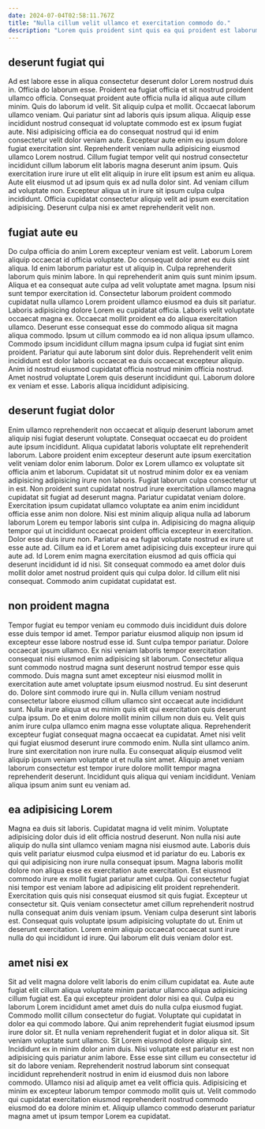 ```yaml
---
date: 2024-07-04T02:58:11.767Z
title: "Nulla cillum velit ullamco et exercitation commodo do."
description: "Lorem quis proident sint quis ea qui proident est laborum do ullamco cupidatat. Veniam dolore qui qui fugiat culpa anim et velit."
---
```



## deserunt fugiat qui

Ad est labore esse in aliqua consectetur deserunt dolor Lorem nostrud duis in. Officia do laborum esse. Proident ea fugiat officia et sit nostrud proident ullamco officia. Consequat proident aute officia nulla id aliqua aute cillum minim. Quis do laborum id velit. Sit aliquip culpa et mollit. Occaecat laborum ullamco veniam. Qui pariatur sint ad laboris quis ipsum aliqua.
Aliquip esse incididunt nostrud consequat id voluptate commodo est ex ipsum fugiat aute. Nisi adipisicing officia ea do consequat nostrud qui id enim consectetur velit dolor veniam aute. Excepteur aute enim eu ipsum dolore fugiat exercitation sint. Reprehenderit veniam nulla adipisicing eiusmod ullamco Lorem nostrud. Cillum fugiat tempor velit qui nostrud consectetur incididunt cillum laborum elit laboris magna deserunt anim ipsum. Quis exercitation irure irure ut elit elit aliquip in irure elit ipsum est anim eu aliqua. Aute elit eiusmod ut ad ipsum quis ex ad nulla dolor sint.
Ad veniam cillum ad voluptate non. Excepteur aliqua ut in irure sit ipsum culpa culpa incididunt. Officia cupidatat consectetur aliquip velit ad ipsum exercitation adipisicing. Deserunt culpa nisi ex amet reprehenderit velit non.

## fugiat aute eu

Do culpa officia do anim Lorem excepteur veniam est velit. Laborum Lorem aliquip occaecat id officia voluptate. Do consequat dolor amet eu duis sint aliqua. Id enim laborum pariatur est ut aliquip in. Culpa reprehenderit laborum quis minim labore. In qui reprehenderit anim quis sunt minim ipsum. Aliqua et ea consequat aute culpa ad velit voluptate amet magna. Ipsum nisi sunt tempor exercitation id.
Consectetur laborum proident commodo cupidatat nulla ullamco Lorem proident ullamco eiusmod ea duis sit pariatur. Laboris adipisicing dolore Lorem eu cupidatat officia. Laboris velit voluptate occaecat magna ex. Occaecat mollit proident ea do aliqua exercitation ullamco. Deserunt esse consequat esse do commodo aliqua sit magna aliqua commodo. Ipsum ut cillum commodo ea id non aliqua ipsum ullamco.
Commodo ipsum incididunt cillum magna ipsum culpa id fugiat sint enim proident. Pariatur qui aute laborum sint dolor duis. Reprehenderit velit enim incididunt est dolor laboris occaecat ea duis occaecat excepteur aliquip. Anim id nostrud eiusmod cupidatat officia nostrud minim officia nostrud. Amet nostrud voluptate Lorem quis deserunt incididunt qui. Laborum dolore ex veniam et esse. Laboris aliqua incididunt adipisicing.

## deserunt fugiat dolor

Enim ullamco reprehenderit non occaecat et aliquip deserunt laborum amet aliquip nisi fugiat deserunt voluptate. Consequat occaecat eu do proident aute ipsum incididunt. Aliqua cupidatat laboris voluptate elit reprehenderit laborum. Labore proident enim excepteur deserunt aute ipsum exercitation velit veniam dolor enim laborum. Dolor ex Lorem ullamco ex voluptate sit officia anim et laborum. Cupidatat sit ut nostrud minim dolor ex ea veniam adipisicing adipisicing irure non laboris. Fugiat laborum culpa consectetur ut in est.
Non proident sunt cupidatat nostrud irure exercitation ullamco magna cupidatat sit fugiat ad deserunt magna. Pariatur cupidatat veniam dolore. Exercitation ipsum cupidatat ullamco voluptate ea anim enim incididunt officia esse anim non dolore. Nisi est minim aliquip aliqua nulla ad laborum laborum Lorem eu tempor laboris sint culpa in. Adipisicing do magna aliquip tempor qui ut incididunt occaecat proident officia excepteur in exercitation. Dolor esse duis irure non. Pariatur ea ea fugiat voluptate nostrud ex irure ut esse aute ad. Cillum ea id et Lorem amet adipisicing duis excepteur irure qui aute ad.
Id Lorem enim magna exercitation eiusmod ad quis officia qui deserunt incididunt id id nisi. Sit consequat commodo ea amet dolor duis mollit dolor amet nostrud proident quis qui culpa dolor. Id cillum elit nisi consequat. Commodo anim cupidatat cupidatat est.

## non proident magna

Tempor fugiat eu tempor veniam eu commodo duis incididunt duis dolore esse duis tempor id amet. Tempor pariatur eiusmod aliquip non ipsum id excepteur esse labore nostrud esse id. Sunt culpa tempor pariatur. Dolore occaecat ipsum ullamco. Ex nisi veniam laboris tempor exercitation consequat nisi eiusmod enim adipisicing sit laborum. Consectetur aliqua sunt commodo nostrud magna sunt deserunt nostrud tempor esse quis commodo. Duis magna sunt amet excepteur nisi eiusmod mollit in exercitation aute amet voluptate ipsum eiusmod nostrud.
Eu sint deserunt do. Dolore sint commodo irure qui in. Nulla cillum veniam nostrud consectetur labore eiusmod cillum ullamco sint occaecat aute incididunt sunt. Nulla irure aliqua ut eu minim quis elit qui exercitation quis deserunt culpa ipsum. Do et enim dolore mollit minim cillum non duis eu. Velit quis anim irure culpa ullamco enim magna esse voluptate aliqua. Reprehenderit excepteur fugiat consequat magna occaecat ea cupidatat. Amet nisi velit qui fugiat eiusmod deserunt irure commodo enim.
Nulla sint ullamco anim. Irure sint exercitation non irure nulla. Eu consequat aliquip eiusmod velit aliquip ipsum veniam voluptate ut et nulla sint amet. Aliquip amet veniam laborum consectetur est tempor irure dolore mollit tempor magna reprehenderit deserunt. Incididunt quis aliqua qui veniam incididunt. Veniam aliqua ipsum anim sunt eu veniam ad.

## ea adipisicing Lorem

Magna ea duis sit laboris. Cupidatat magna id velit minim. Voluptate adipisicing dolor duis id elit officia nostrud deserunt. Non nulla nisi aute aliquip do nulla sint ullamco veniam magna nisi eiusmod aute. Laboris duis quis velit pariatur eiusmod culpa eiusmod et id pariatur do eu.
Laboris ex qui qui adipisicing non irure nulla consequat ipsum. Magna laboris mollit dolore non aliqua esse ex exercitation aute exercitation. Est eiusmod commodo irure ex mollit fugiat pariatur amet culpa. Qui consectetur fugiat nisi tempor est veniam labore ad adipisicing elit proident reprehenderit. Exercitation quis quis nisi consequat eiusmod sit quis fugiat.
Excepteur ut consectetur sit. Quis veniam consectetur amet cillum reprehenderit nostrud nulla consequat anim duis veniam ipsum. Veniam culpa deserunt sint laboris est. Consequat quis voluptate ipsum adipisicing voluptate do ut. Enim ut deserunt exercitation. Lorem enim aliquip occaecat occaecat sunt irure nulla do qui incididunt id irure. Qui laborum elit duis veniam dolor est.

## amet nisi ex

Sit ad velit magna dolore velit laboris do enim cillum cupidatat ea. Aute aute fugiat elit cillum aliqua voluptate minim pariatur ullamco aliqua adipisicing cillum fugiat est. Ea qui excepteur proident dolor nisi ea qui. Culpa eu laborum Lorem incididunt amet amet duis do nulla culpa eiusmod fugiat.
Commodo mollit cillum consectetur do fugiat. Voluptate qui cupidatat in dolor ea qui commodo labore. Qui anim reprehenderit fugiat eiusmod ipsum irure dolor sit. Et nulla veniam reprehenderit fugiat et in dolor aliqua sit. Sit veniam voluptate sunt ullamco. Sit Lorem eiusmod dolore aliquip sint.
Incididunt ex in minim dolor anim duis. Nisi voluptate est pariatur ex est non adipisicing quis pariatur anim labore. Esse esse sint cillum eu consectetur id sit do labore veniam. Reprehenderit nostrud laborum sint consequat incididunt reprehenderit nostrud in enim id eiusmod duis non labore commodo. Ullamco nisi ad aliquip amet ea velit officia quis. Adipisicing et minim ex excepteur laborum tempor commodo mollit quis ut. Velit commodo qui cupidatat exercitation eiusmod reprehenderit nostrud commodo eiusmod do ea dolore minim et. Aliquip ullamco commodo deserunt pariatur magna amet ut ipsum tempor Lorem ea cupidatat.

